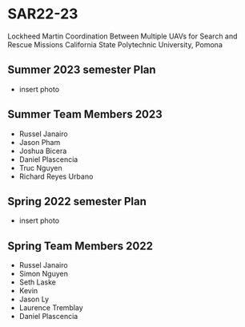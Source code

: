 # SAR22-23

Lockheed Martin Coordination Between Multiple UAVs for Search and Rescue Missions
California State Polytechnic University, Pomona

## Summer 2023 semester Plan
* insert photo

## Summer Team Members 2023
* Russel Janairo
* Jason Pham
* Joshua Bicera
* Daniel Plascencia
* Truc Nguyen
* Richard Reyes Urbano




## Spring 2022 semester Plan
* insert photo

## Spring Team Members 2022
* Russel Janairo
* Simon Nguyen
* Seth Laske
* Kevin 
* Jason Ly
* Laurence Tremblay
* Daniel Plascencia
